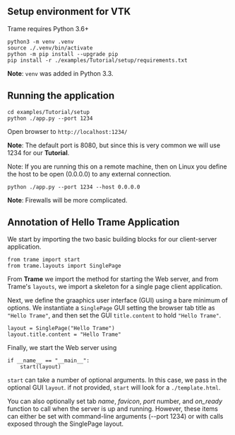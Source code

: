 ## Setup environment for VTK

Trame requires Python 3.6+

```
python3 -m venv .venv
source ./.venv/bin/activate
python -m pip install --upgrade pip
pip install -r ./examples/Tutorial/setup/requirements.txt
```

**Note**: `venv` was added in Python 3.3.

## Running the application

```
cd examples/Tutorial/setup
python ./app.py --port 1234
```

Open browser to `http://localhost:1234/`

**Note**: The default port is 8080, but since this is very common we will use 1234 for our **Tutorial**.

Note: If you are running this on a remote machine, then on Linux you define the host to be open (0.0.0.0) to any external connection.

```
python ./app.py --port 1234 --host 0.0.0.0
```

**Note**: Firewalls will be more complicated.

## Annotation of Hello Trame Application

We start by importing the two basic building blocks for our client-server application.

```
from trame import start
from trame.layouts import SinglePage
```

From **Trame** we import the method for starting the Web server, and from Trame's `layouts`, we import a skeleton for a single page client application.

Next, we define the graaphics user interface (GUI) using a bare minimum of options. We instantiate a `SinglePage` GUI setting the browser tab title as `"Hello Trame"`, and then set the GUI `title.content` to hold `"Hello Trame"`.

```
layout = SinglePage("Hello Trame")
layout.title.content = "Hello Trame"
```

Finally, we start the Web server using 

```
if __name__ == "__main__":
    start(layout)
```

`start` can take a number of optional arguments. In this case, we pass in the optional GUI `layout`. if not provided, `start` will look for a `./template.html`.

You can also optionally set tab *name*, *favicon*, *port* number, and *on_ready* function to call when the server is up and running. However, these items can either be set with command-line arguments (--port 1234) or with calls exposed through the SinglePage layout.